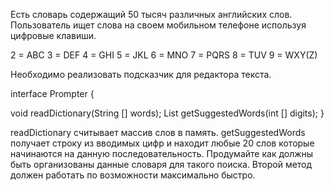 Есть словарь содержащий 50 тысяч различных английских слов. 
Пользователь ищет слова на своем мобильном телефоне используя цифровые клавиши.

2 = ABC
3 = DEF
4 = GHI
5 = JKL
6 = MNO
7 = PQRS
8 = TUV
9 = WXY(Z)
 
Необходимо реализовать подсказчик для редактора текста.

interface Prompter {

void readDictionary(String [] words);
List<String> getSuggestedWords(int [] digits);
}
 
readDictionary считывает массив слов в память. getSuggestedWords получает строку из
вводимых цифр и находит любые 20 слов которые начинаются на данную последовательность. 
Продумайте как должны быть организованы данные словаря для такого поиска. 
Второй метод должен работать по возможности максимально быстро.
